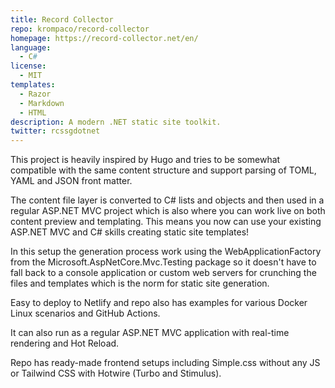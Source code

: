```yaml
---
title: Record Collector
repo: krompaco/record-collector
homepage: https://record-collector.net/en/
language:
  - C#
license:
  - MIT
templates:
  - Razor
  - Markdown
  - HTML
description: A modern .NET static site toolkit.
twitter: rcssgdotnet
---
```


This project is heavily inspired by Hugo and tries to be somewhat compatible with the same content structure and support parsing of TOML, YAML and JSON front matter.

The content file layer is converted to C# lists and objects and then used in a regular ASP.NET MVC project which is also where you can work live on both content preview and templating. This means you now can use your existing ASP.NET MVC and C# skills creating static site templates!

In this setup the generation process work using the WebApplicationFactory from the Microsoft.AspNetCore.Mvc.Testing package so it doesn't have to fall back to a console application or custom web servers for crunching the files and templates which is the norm for static site generation.

Easy to deploy to Netlify and repo also has examples for various Docker Linux scenarios and GitHub Actions.

It can also run as a regular ASP.NET MVC application with real-time rendering and Hot Reload.

Repo has ready-made frontend setups including Simple.css without any JS or Tailwind CSS with Hotwire (Turbo and Stimulus).
